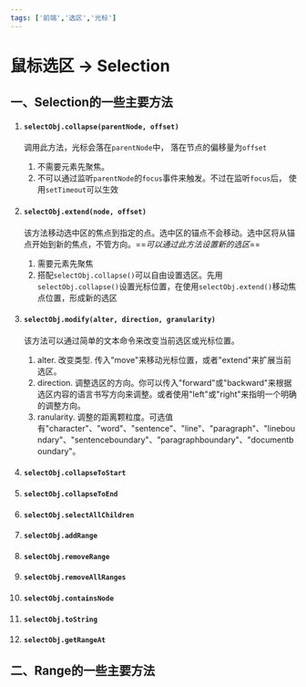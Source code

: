 ```yaml
---
tags: ['前端','选区','光标']
---
```


# 鼠标选区 -> Selection

## 一、Selection的一些主要方法
1. #### `selectObj.collapse(parentNode, offset)`
   调用此方法，光标会落在`parentNode`中， 落在节点的偏移量为`offset`
    1. 不需要元素先聚焦。
    2. 不可以通过监听`parentNode`的`focus`事件来触发。不过在监听`focus`后， 使用`setTimeout`可以生效

2. #### `selectObj.extend(node, offset)`
    该方法移动选中区的焦点到指定的点。选中区的锚点不会移动。选中区将从锚点开始到新的焦点，不管方向。==*可以通过此方法设置新的选区*==
    1. 需要元素先聚焦
    2. 搭配`selectObj.collapse()`可以自由设置选区。先用`selectObj.collapse()`设置光标位置，在使用`selectObj.extend()`移动焦点位置，形成新的选区
3. #### `selectObj.modify(alter, direction, granularity)`
    该方法可以通过简单的文本命令来改变当前选区或光标位置。
    1. alter.
    改变类型. 传入"move"来移动光标位置，或者"extend"来扩展当前选区。
    2. direction.
    调整选区的方向。你可以传入"forward"或"backward"来根据选区内容的语言书写方向来调整。或者使用"left"或"right"来指明一个明确的调整方向。
    3. ranularity.
    调整的距离颗粒度。可选值有"character"、"word"、"sentence"、"line"、"paragraph"、"lineboundary"、"sentenceboundary"、"paragraphboundary"、"documentboundary"。
4. #### `selectObj.collapseToStart`
5. #### `selectObj.collapseToEnd`
6. #### `selectObj.selectAllChildren`
7. #### `selectObj.addRange`
8. #### `selectObj.removeRange`
9. #### `selectObj.removeAllRanges`
10. #### `selectObj.containsNode`
11. #### `selectObj.toString`
12. #### `selectObj.getRangeAt`

## 二、Range的一些主要方法